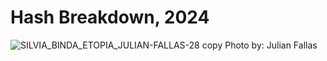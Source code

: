 # Hash Breakdown, 2024
![SILVIA_BINDA_ETOPIA_JULIAN-FALLAS-28 copy](https://github.com/silviabinda/hash_breakdown/assets/79167212/92ab0721-903b-48e3-9ae9-d816e8032e48)
Photo by: Julian Fallas
